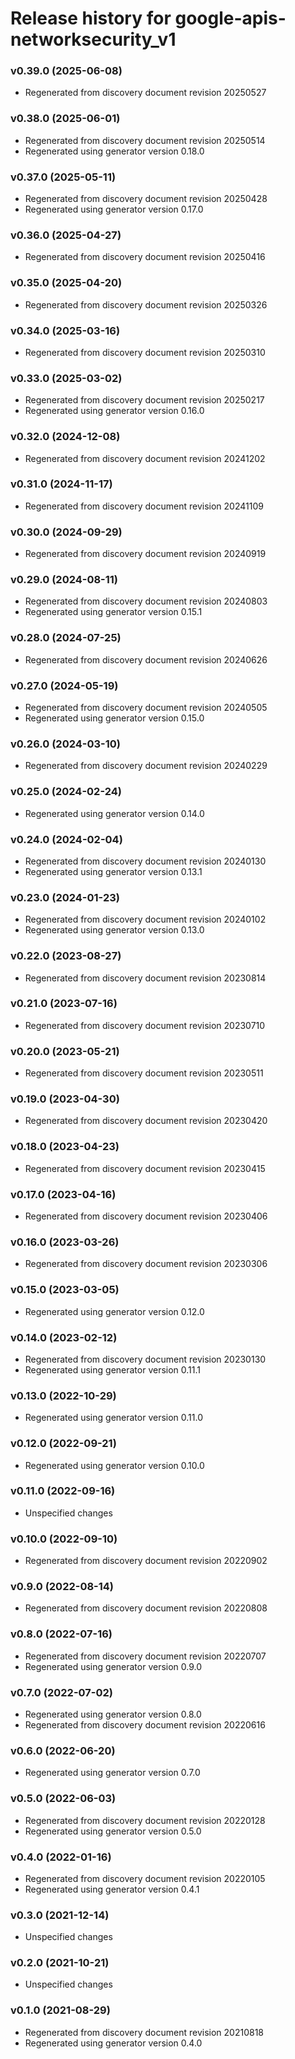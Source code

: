 # Release history for google-apis-networksecurity_v1

### v0.39.0 (2025-06-08)

* Regenerated from discovery document revision 20250527

### v0.38.0 (2025-06-01)

* Regenerated from discovery document revision 20250514
* Regenerated using generator version 0.18.0

### v0.37.0 (2025-05-11)

* Regenerated from discovery document revision 20250428
* Regenerated using generator version 0.17.0

### v0.36.0 (2025-04-27)

* Regenerated from discovery document revision 20250416

### v0.35.0 (2025-04-20)

* Regenerated from discovery document revision 20250326

### v0.34.0 (2025-03-16)

* Regenerated from discovery document revision 20250310

### v0.33.0 (2025-03-02)

* Regenerated from discovery document revision 20250217
* Regenerated using generator version 0.16.0

### v0.32.0 (2024-12-08)

* Regenerated from discovery document revision 20241202

### v0.31.0 (2024-11-17)

* Regenerated from discovery document revision 20241109

### v0.30.0 (2024-09-29)

* Regenerated from discovery document revision 20240919

### v0.29.0 (2024-08-11)

* Regenerated from discovery document revision 20240803
* Regenerated using generator version 0.15.1

### v0.28.0 (2024-07-25)

* Regenerated from discovery document revision 20240626

### v0.27.0 (2024-05-19)

* Regenerated from discovery document revision 20240505
* Regenerated using generator version 0.15.0

### v0.26.0 (2024-03-10)

* Regenerated from discovery document revision 20240229

### v0.25.0 (2024-02-24)

* Regenerated using generator version 0.14.0

### v0.24.0 (2024-02-04)

* Regenerated from discovery document revision 20240130
* Regenerated using generator version 0.13.1

### v0.23.0 (2024-01-23)

* Regenerated from discovery document revision 20240102
* Regenerated using generator version 0.13.0

### v0.22.0 (2023-08-27)

* Regenerated from discovery document revision 20230814

### v0.21.0 (2023-07-16)

* Regenerated from discovery document revision 20230710

### v0.20.0 (2023-05-21)

* Regenerated from discovery document revision 20230511

### v0.19.0 (2023-04-30)

* Regenerated from discovery document revision 20230420

### v0.18.0 (2023-04-23)

* Regenerated from discovery document revision 20230415

### v0.17.0 (2023-04-16)

* Regenerated from discovery document revision 20230406

### v0.16.0 (2023-03-26)

* Regenerated from discovery document revision 20230306

### v0.15.0 (2023-03-05)

* Regenerated using generator version 0.12.0

### v0.14.0 (2023-02-12)

* Regenerated from discovery document revision 20230130
* Regenerated using generator version 0.11.1

### v0.13.0 (2022-10-29)

* Regenerated using generator version 0.11.0

### v0.12.0 (2022-09-21)

* Regenerated using generator version 0.10.0

### v0.11.0 (2022-09-16)

* Unspecified changes

### v0.10.0 (2022-09-10)

* Regenerated from discovery document revision 20220902

### v0.9.0 (2022-08-14)

* Regenerated from discovery document revision 20220808

### v0.8.0 (2022-07-16)

* Regenerated from discovery document revision 20220707
* Regenerated using generator version 0.9.0

### v0.7.0 (2022-07-02)

* Regenerated using generator version 0.8.0
* Regenerated from discovery document revision 20220616

### v0.6.0 (2022-06-20)

* Regenerated using generator version 0.7.0

### v0.5.0 (2022-06-03)

* Regenerated from discovery document revision 20220128
* Regenerated using generator version 0.5.0

### v0.4.0 (2022-01-16)

* Regenerated from discovery document revision 20220105
* Regenerated using generator version 0.4.1

### v0.3.0 (2021-12-14)

* Unspecified changes

### v0.2.0 (2021-10-21)

* Unspecified changes

### v0.1.0 (2021-08-29)

* Regenerated from discovery document revision 20210818
* Regenerated using generator version 0.4.0


